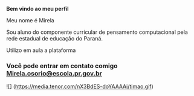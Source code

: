 **Bem vindo ao meu perfil**

Meu nome é Mirela

Sou aluno do componente curricular de pensamento computacional pela rede estadual de educação do Paraná.

Utilizo em aula a plataforma

### Você pode entrar em contato comigo Mirela.osorio@escola.pr.gov.br

![] (https://media.tenor.com/nX3BdES-doYAAAAi/timao.gif)
